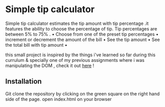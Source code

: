 # Simple tip calculator


Simple tip calculator estimates the tip amount with tip percentage .it features the ability to choose the percentage of tip. Tip percentages are between 5% to 75% .
• Choose from one of the preset tip percentages • increment or decrement the amount of the bill • See the tip amount • See the total bill with tip amount • 

this small project is inspired by the things i've learned so far during this currulum & specially one of my previous assignments where i was manipulating the DOM , check it out [here](https://github.com/eastflatbushbk/phase-1-practice-interacting-with-the-dom) !

## Installation

Git clone the repository by clicking on the green square on the right hand side of the page.
open index.html on your browser

